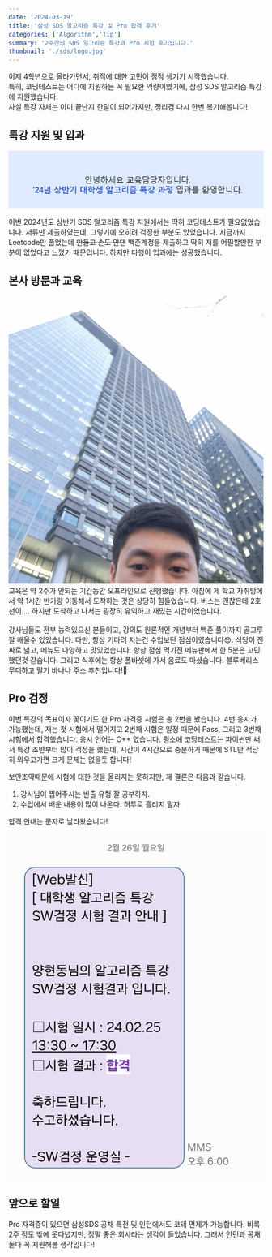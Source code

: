 ```yaml
---
date: '2024-03-19'
title: '삼성 SDS 알고리즘 특강 및 Pro 합격 후기'
categories: ['Algorithm','Tip']
summary: '2주간의 SDS 알고리즘 특강과 Pro 시험 후기입니다.'
thumbnail: './sds/logo.jpg'
---
```


이제 4학년으로 올라가면서, 취직에 대한 고민이 점점 생기기 시작했습니다.  
특히, 코딩테스트는 어디에 지원하든 꼭 필요한 역량이였기에, 삼성 SDS 알고리즘 특강에 지원했습니다.  
사실 특강 자체는 이미 끝난지 한달이 되어가지만, 정리겸 다시 한번 복기해봅니다!

## 특강 지원 및 입과

![1](./sds/0.jpg)

이번 2024년도 상반기 SDS 알고리즘 특강 지원에서는 딱히 코딩테스트가 필요없었습니다. 서류만 제출하였는데, 그렇기에 오히려 걱정한 부분도 있었습니다. 지금까지 Leetcode만 풀었는데 ~~만들고 손도 안댄~~ 백준계정을 제출하고 딱히 저를 어필할만한 부분이 없었다고 느꼈기 때문입니다. 하지만 다행이 입과에는 성공했습니다.

## 본사 방문과 교육

![2](./sds/2.jpg)
\
교육은 약 2주가 안되는 기간동안 오프라인으로 진행했습니다. 아침에 제 학교 자취방에서 약 1시간 반가량 이동해서 도착하는 것은 상당히 힘들었습니다. 버스는 괜찮은데 2호선이.... 하지만 도착하고 나서는 굉장히 유익하고 재밌는 시간이었습니다.  
\
강사님들도 전부 능력있으신 분들이고, 강의도 원론적인 개념부터 백준 풀이까지 골고루 잘 배울수 있었습니다. 다만, 항상 기다려 지는건 수업보단 점심이였습니다😎. 식당이 진짜로 넓고, 메뉴도 다양하고 맛있었습니다. 항상 점심 먹기전 메뉴판에서 한 5분은 고민했던것 같습니다. 그리고 식후에는 항상 폴바셋에 가서 음료도 마셨습니다. 블루베리스무디하고 딸기 바나나 주스 추천입니다!🥤

## Pro 검정

이번 특강의 목표이자 꽃이기도 한 Pro 자격증 시험은 총 2번을 봤습니다. 4번 응시가 가능했는데, 저는 첫 시험에서 떨어지고 2번째 시험은 일정 때문에 Pass, 그리고 3번째 시험에서 합격했습니다. 응시 언어는 C++ 였습니다. 평소에 코딩테스트는 파이썬만 써서 특강 초반부터 많이 걱정을 했는데, 시간이 4시간으로 충분하기 때문에 STL만 적당히 외우고가면 크게 문제는 없을듯 합니다!

보안조약때문에 시험에 대한 것을 올리지는 못하지만, 제 결론은 다음과 같습니다.  
1. 강사님이 찝어주시는 빈출 유형 잘 공부하자.
2. 수업에서 배운 내용이 많이 나온다. 허투로 흘리지 말자.

합격 안내는 문자로 날라왔습니다!

![4](./sds/4.jpg)


## 앞으로 할일

Pro 자격증이 있으면 삼성SDS 공채 특전 및 인턴에서도 코테 면제가 가능합니다. 비록 2주 정도 밖에 못다녔지만, 정말 좋은 회사라는 생각이 들었습니다. 그래서 인턴과 공채 둘다 꼭 지원해볼 생각입니다!
